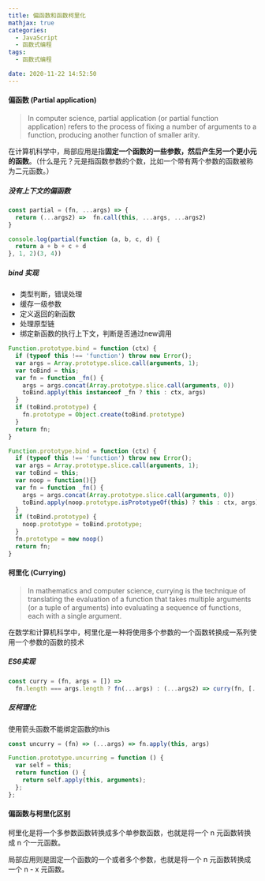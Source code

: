 ```yaml
---
title: 偏函数和函数柯里化
mathjax: true
categories:
  - JavaScript
  - 函数式编程
tags:
  - 函数式编程

date: 2020-11-22 14:52:50
---
```



#### 偏函数 (Partial application) 

> In computer science, partial application (or partial function application) refers to the process of fixing a number of arguments to a function, producing another function of smaller arity.

在计算机科学中，局部应用是指**固定一个函数的一些参数，然后产生另一个更小元的函数**。（什么是元？元是指函数参数的个数，比如一个带有两个参数的函数被称为二元函数。）

##### 没有上下文的偏函数

```javascript
const partial = (fn, ...args) => {
  return (...args2) =>  fn.call(this, ...args, ...args2)
}

console.log(partial(function (a, b, c, d) {
  return a + b + c + d
}, 1, 2)(3, 4))
```

##### bind 实现

+ 类型判断，错误处理
+ 缓存一级参数
+ 定义返回的新函数
+ 处理原型链
+ 绑定新函数的执行上下文，判断是否通过new调用

```javascript
Function.prototype.bind = function (ctx) {
  if (typeof this !== 'function') throw new Error();
  var args = Array.prototype.slice.call(arguments, 1);
  var toBind = this;
  var fn = function _fn() {
    args = args.concat(Array.prototype.slice.call(arguments, 0))
    toBind.apply(this instanceof _fn ? this : ctx, args)
  }
  if (toBind.prototype) {
    fn.prototype = Object.create(toBind.prototype)
  }
  return fn;
}
```

```javascript
Function.prototype.bind = function (ctx) {
  if (typeof this !== 'function') throw new Error();
  var args = Array.prototype.slice.call(arguments, 1);
  var toBind = this;
  var noop = function(){}
  var fn = function _fn() {
    args = args.concat(Array.prototype.slice.call(arguments, 0))
    toBind.apply(noop.prototype.isPrototypeOf(this) ? this : ctx, args)
  }
  if (toBind.prototype) {
    noop.prototype = toBind.prototype;
  }
  fn.prototype = new noop()
  return fn;
}
```

#### 柯里化 (Currying)

> In mathematics and computer science, currying is the technique of translating the evaluation of a function that takes multiple arguments (or a tuple of arguments) into evaluating a sequence of functions, each with a single argument.

在数学和计算机科学中，柯里化是一种将使用多个参数的一个函数转换成一系列使用一个参数的函数的技术

##### ES6实现

```javascript
const curry = (fn, args = []) =>
  fn.length === args.length ? fn(...args) : (...args2) => curry(fn, [...args, ...args2])
```

##### 反柯理化

使用箭头函数不能绑定函数的this
```javascript
const uncurry = (fn) => (...args) => fn.apply(this, args)
```

```javascript
Function.prototype.uncurring = function () {
  var self = this;
  return function () {
    return self.apply(this, arguments);
  };
};
```

#### 偏函数与柯里化区别

柯里化是将一个多参数函数转换成多个单参数函数，也就是将一个 n 元函数转换成 n 个一元函数。

局部应用则是固定一个函数的一个或者多个参数，也就是将一个 n 元函数转换成一个 n - x 元函数。


